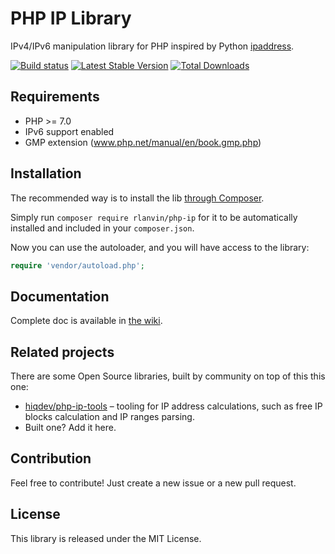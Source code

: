 # PHP IP Library

IPv4/IPv6 manipulation library for PHP inspired by Python [ipaddress](https://docs.python.org/dev/library/ipaddress.html).

[![Build status](https://github.com/rlanvin/php-ip/workflows/Tests/badge.svg)](https://github.com/rlanvin/php-ip/actions)
[![Latest Stable Version](https://poser.pugx.org/rlanvin/php-ip/v/stable)](https://packagist.org/packages/rlanvin/php-ip)
[![Total Downloads](https://poser.pugx.org/rlanvin/php-ip/downloads)](https://packagist.org/packages/rlanvin/php-ip)

## Requirements

- PHP >= 7.0
- IPv6 support enabled
- GMP extension (www.php.net/manual/en/book.gmp.php)

## Installation

The recommended way is to install the lib [through Composer](http://getcomposer.org/).

Simply run `composer require rlanvin/php-ip` for it to be automatically installed and included in your `composer.json`.

Now you can use the autoloader, and you will have access to the library:

```php
require 'vendor/autoload.php';
```

## Documentation

Complete doc is available in [the wiki](https://github.com/rlanvin/php-ip/wiki).

## Related projects

There are some Open Source libraries, built by community on top of this this one:

- [hiqdev/php-ip-tools](https://github.com/hiqdev/php-ip-tools) – tooling for IP address calculations, such as free IP blocks calculation and IP ranges parsing.
- Built one? Add it here.

## Contribution

Feel free to contribute! Just create a new issue or a new pull request.

## License

This library is released under the MIT License.
